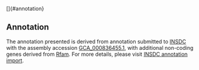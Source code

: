 []{#annotation}

Annotation
----------

The annotation presented is derived from annotation submitted to
[INSDC](http://www.insdc.org) with the assembly accession
[GCA\_000836455.1](http://www.ebi.ac.uk/ena/data/view/GCA_000836455.1),
with additional non-coding genes derived from
[Rfam](http://rfam.xfam.org/). For more details, please visit [INSDC
annotation
import](http://ensemblgenomes.org/info/data/insdc_annotation).
